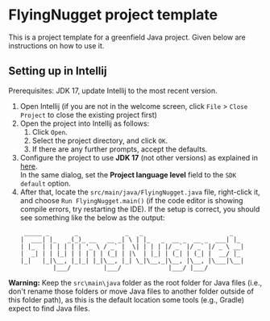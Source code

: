 # FlyingNugget project template

This is a project template for a greenfield Java project. Given below are instructions on how to use it.

## Setting up in Intellij

Prerequisites: JDK 17, update Intellij to the most recent version.

1. Open Intellij (if you are not in the welcome screen, click `File` > `Close Project` to close the existing project first)
1. Open the project into Intellij as follows:
   1. Click `Open`.
   1. Select the project directory, and click `OK`.
   1. If there are any further prompts, accept the defaults.
1. Configure the project to use **JDK 17** (not other versions) as explained in [here](https://www.jetbrains.com/help/idea/sdk.html#set-up-jdk).<br>
   In the same dialog, set the **Project language level** field to the `SDK default` option.
1. After that, locate the `src/main/java/FlyingNugget.java` file, right-click it, and choose `Run FlyingNugget.main()` (if the code editor is showing compile errors, try restarting the IDE). If the setup is correct, you should see something like the below as the output:
   ```
    _____ _       _             _   _                        _   
   |  ___| |_   _(_)_ __   __ _| \ | |_   _  __ _  __ _  ___| |_
   | |_  | | | | | | '_ \ / _` |  \| | | | |/ _` |/ _` |/ _ \ __|
   |  _| | | |_| | | | | | (_| | |\  | |_| | (_| | (_| |  __/ |_
   |_|   |_|\__, |_|_| |_|\__, |_| \_|\__,_|\__, |\__, |\___|\__|
            |___/         |___/             |___/ |___/
   ```

**Warning:** Keep the `src\main\java` folder as the root folder for Java files (i.e., don't rename those folders or move Java files to another folder outside of this folder path), as this is the default location some tools (e.g., Gradle) expect to find Java files.
